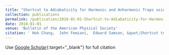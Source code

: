 ```yaml
---
title: "Shortcut to Adiabaticity for Harmonic and Anharmonic Traps using BFGS Algorithm"
collection: publications
permalink: /publication/2018-01-01-Shortcut-to-Adiabaticity-for-Harmonic-and-Anharmonic-Traps-using-BFGS-Algorithm
date: 2018-01-01
venue: 'Bulletin of the American Physical Society'
citation: ' Hok Chang,  John Femiani,  Edward Samson, &quot;Shortcut to Adiabaticity for Harmonic and Anharmonic Traps using BFGS Algorithm.&quot; Bulletin of the American Physical Society, 2018.'
---
```

Use [Google Scholar](https://scholar.google.com/scholar?q=Shortcut+to+Adiabaticity+for+Harmonic+and+Anharmonic+Traps+using+BFGS+Algorithm){:target="_blank"} for full citation